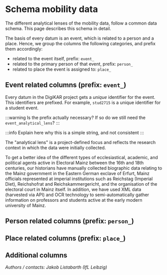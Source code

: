 # Schema mobility data

The different analytical lenses of the mobility data, follow a common data schema.
This page describes this schema in detail.

The basis of every datum is an event, which is related to a person and a place.
Hence, we group the columns the following categories, and prefix them accordingly:

- related to the event itself, prefix: `event_`
- related to the primary person of that event, prefix: `person_`
- related to place the event is assigned to: `place_`

## Event related columns (prefix: `event_`)

<SchemaEntry
name="event_id"
description="Unique identifier for the event."
type="string"
:examples="['stud2715', '123456']">

Every datum in the DigiKAR project gets a _unique_ identifier for the event.
This identifiers are prefixed.
For example, `stud2715` is a unique identifier for a student event.

:::warning
Is the prefix actually necessary? If so do we still need the `event_analytical_lens`?
:::

</SchemaEntry>

<SchemaEntry
name="event_date"
type="string"
description="Used if exact event date is known, mostly in YYYY-DD-MM format."
:examples="['1684-08-03', '1732', '1737-12-10']">

:::info
Explain here why this is a simple string, and not consistent
:::
</SchemaEntry>

<SchemaEntry
name="event_date_start"
type="string"
description="Used if the start point of an event is known"
:examples="[]">
</SchemaEntry>

<SchemaEntry
name="event_date_end"
type="string"
description="Used if the end point of an event is known"
:examples="[]">
</SchemaEntry>

<SchemaEntry
name="event_date_before"
type="string"
description="Used if it is known that the event happened before a certain date"
:examples="[]">
</SchemaEntry>

<SchemaEntry
name="event_date_after"
type="string"
description="Used if it is known that the event happened after a certain date"
:examples="[]">
</SchemaEntry>

<SchemaEntry
name="event_type"
type="string"
:examples="[]">
</SchemaEntry>

<SchemaEntry
name="event_value"
type="string"
description="flexible, research-dependent categorisation of events to foster a user-friendly visualisation"
:examples="[]">
</SchemaEntry>

<SchemaEntry
name="event_editorial_comment"
type="string"
description="Any editorial comments on the event"
:examples="[]">
</SchemaEntry>

<SchemaEntry
name="event_histogriographical_comment"
type="string"
description="Any histogriographical comments on the event"
:examples="[]">
</SchemaEntry>

<SchemaEntry
name="event_source"
type="string"
description="The source of the event"
:examples="[]">
</SchemaEntry>

<SchemaEntry
name="event_source_comment"
type="string"
:examples="[]">
</SchemaEntry>

<SchemaEntry
name="event_source_criticism"
type="string"
:examples="[]">
</SchemaEntry>

<SchemaEntry
name="event_source_quotations"
type="string"
:examples="[]">
</SchemaEntry>

<SchemaEntry
name="event_related_persons"
type="string"
:examples="[]">
</SchemaEntry>

<SchemaEntry
name="event_analytical_lens"
type="string"
description="Specifies from which analytical lense this event originates."
:examples="['Statecalendar Jahns', 'Matriculations Mainz']">

The "analytical lens" is a project-defined focus and reflects the research context in which the data were initially collected.

To get a better idea of the different types of ecclesiastical, academic, and political agents active in Electoral Mainz between the 16th and 18th centuries, our historians have manually collected biographic data relating to the Mainz government in the Eastern German exclave of Erfurt, Mainz officials represented at imperial institutions such as Reichstag (Imperial Diet), Reichshofrat and Reichskammergericht, and the organisation of the electoral court in Mainz itself. In addition, we have used XML data (harvested via API) and OCR technology to semi-automatically gather information on professors and students active at the early modern university of Mainz.

</SchemaEntry>

## Person related columns (prefix: `person_`)

<SchemaEntry
name="person_id"
:examples="[]">
</SchemaEntry>

<SchemaEntry
name="person_name"
:examples="[]">
</SchemaEntry>

<SchemaEntry
name="person_name_variants"
:examples="[]">
</SchemaEntry>

<SchemaEntry
name="person_function"
:examples="[]">
</SchemaEntry>

<SchemaEntry
name="person_title"
:examples="[]">
</SchemaEntry>

## Place related columns (prefix: `place_`)

<SchemaEntry
name="place_geonames_id"
:examples="[]">
</SchemaEntry>

<SchemaEntry
name="place_geonames_latitude"
type="number"
:examples="[]">
</SchemaEntry>

<SchemaEntry
name="place_geonames_longitude"
type="number"
:examples="[]">
</SchemaEntry>

<SchemaEntry
name="place_name"
:examples="[]">
</SchemaEntry>

<SchemaEntry
name="place_name_variants"
:examples="[]">
</SchemaEntry>

<SchemaEntry
name="place_type"
:examples="[]">
</SchemaEntry>

## Additional columns

<SchemaEntry
name="institution_name"
type="string"
:examples="[]">
</SchemaEntry>

*Authors / contacts: Jakob Listabarth (IfL Leibzig)*
